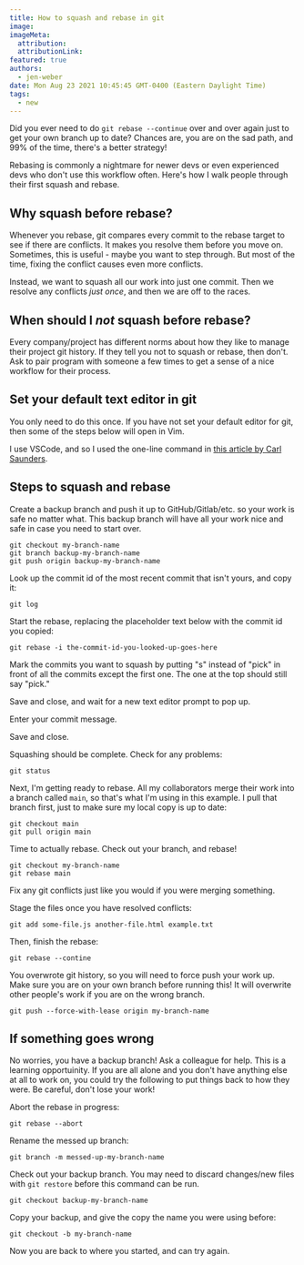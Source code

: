 ```yaml
---
title: How to squash and rebase in git
image:
imageMeta:
  attribution:
  attributionLink:
featured: true
authors: 
  - jen-weber
date: Mon Aug 23 2021 10:45:45 GMT-0400 (Eastern Daylight Time)
tags:
  - new
---
```


Did you ever need to do `git rebase --continue` over and over again just to get your own branch up to date? Chances are, you are on the sad path, and 99% of the time, there's a better strategy!

Rebasing is commonly a nightmare for newer devs or even experienced devs who don't use this workflow often. Here's how I walk people through their first squash and rebase.

## Why squash before rebase?

Whenever you rebase, git compares every commit to the rebase target to see if there are conflicts. It makes you resolve them before you move on. Sometimes, this is useful - maybe you want to step through. But most of the time, fixing the conflict causes even more conflicts.

Instead, we want to squash all our work into just one commit. Then we resolve any conflicts _just once_, and then we are off to the races.

## When should I _not_ squash before rebase?

Every company/project has different norms about how they like to manage their project git history. If they tell you not to squash or rebase, then don't. Ask to pair program with someone a few times to get a sense of a nice workflow for their process.

## Set your default text editor in git

You only need to do this once. If you have not set your default editor for git, then some of the steps below will open in Vim.

I use VSCode, and so I used the one-line command in [this article by Carl Saunders](https://dev.to/deadlybyte/make-vs-code-your-default-git-editor-j6d).

## Steps to squash and rebase

Create a backup branch and push it up to GitHub/Gitlab/etc. so your work is safe no matter what. This backup branch will have all your work nice and safe in case you need to start over.

```
git checkout my-branch-name
git branch backup-my-branch-name
git push origin backup-my-branch-name
```

Look up the commit id of the most recent commit that isn't yours, and copy it:

```
git log
```

Start the rebase, replacing the placeholder text below with the commit id you copied:

```
git rebase -i the-commit-id-you-looked-up-goes-here
```

Mark the commits you want to squash by putting "s" instead of "pick" in front of all the commits except the first one. The one at the top should still say "pick."

Save and close, and wait for a new text editor prompt to pop up.

Enter your commit message.

Save and close.

Squashing should be complete. Check for any problems:

```
git status
```

Next, I'm getting ready to rebase. All my collaborators merge their work into a branch called `main`, so that's what I'm using in this example. I pull that branch first, just to make sure my local copy is up to date:

```
git checkout main
git pull origin main
```

Time to actually rebase. Check out your branch, and rebase!

```
git checkout my-branch-name
git rebase main
```

Fix any git conflicts just like you would if you were merging something.

Stage the files once you have resolved conflicts:

```
git add some-file.js another-file.html example.txt
```

Then, finish the rebase:

```
git rebase --contine
```

You overwrote git history, so you will need to force push your work up. Make sure you are on your own branch before running this! It will overwrite other people's work if you are on the wrong branch.

```
git push --force-with-lease origin my-branch-name
```

## If something goes wrong

No worries, you have a backup branch! Ask a colleague for help. This is a learning opportuinity. If you are all alone and you don't have anything else at all to work on, you could try the following to put things back to how they were. Be careful, don't lose your work!

Abort the rebase in progress:

```
git rebase --abort
```

Rename the messed up branch:

```
git branch -m messed-up-my-branch-name
```

Check out your backup branch. You may need to discard changes/new files with `git restore` before this command can be run.

```
git checkout backup-my-branch-name
```

Copy your backup, and give the copy the name you were using before:

```
git checkout -b my-branch-name
```

Now you are back to where you started, and can try again.
